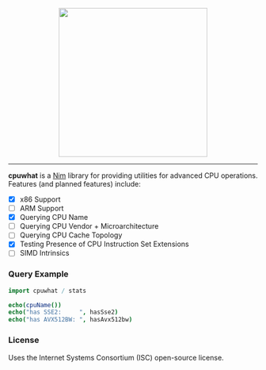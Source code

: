 
<p align="center">
  <img src=https://user-images.githubusercontent.com/41453959/65995578-6e962000-e45b-11e9-9fc5-f793d6523953.png 
       width="300px">
</p>

- - -

**cpuwhat** is a [Nim](https://github.com/nim-lang/Nim) library for providing
utilities for advanced CPU operations. Features (and planned features)
include:

- [X] x86 Support
- [ ] ARM Support
- [X] Querying CPU Name
- [ ] Querying CPU Vendor + Microarchitecture
- [ ] Querying CPU Cache Topology
- [X] Testing Presence of CPU Instruction Set Extensions
- [ ] SIMD Intrinsics

### Query Example

```nim
import cpuwhat / stats

echo(cpuName())
echo("has SSE2:     ", hasSse2)
echo("has AVX512BW: ", hasAvx512bw)
```
### License

Uses the Internet Systems Consortium (ISC) open-source license.
